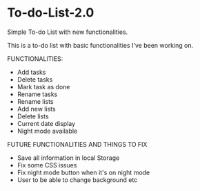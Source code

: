 # To-do-List-2.0

Simple To-do List with new functionalities.

This is a to-do list with basic functionalities I've been working on.

FUNCTIONALITIES:

- Add tasks
- Delete tasks
- Mark task as done
- Rename tasks
- Rename lists
- Add new lists
- Delete lists
- Current date display
- Night mode available

FUTURE FUNCTIONALITIES AND THINGS TO FIX

- Save all information in local Storage
- Fix some CSS issues
- Fix night mode button when it's on night mode
- User to be able to change background
  etc
